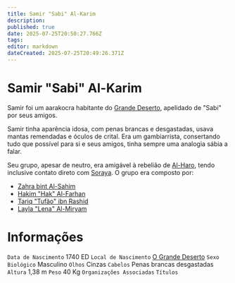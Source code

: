 ```yaml
---
title: Samir "Sabi" Al-Karim
description: 
published: true
date: 2025-07-25T20:50:27.766Z
tags: 
editor: markdown
dateCreated: 2025-07-25T20:49:26.371Z
---
```


# Samir "Sabi" Al-Karim
Samir foi um aarakocra habitante do [Grande Deserto](/lugares/plano-material/drafeon/sudeste-de-drafeon/o-grande-deserto), apelidado de "Sabi" por seus amigos.

Samir tinha aparência idosa, com penas brancas e desgastadas, usava mantas remendadas e óculos de crital. Era um gambiarrista, consertando tudo que possível para si e seus amigos, tinha sempre uma analogia sábia a falar.

Seu grupo, apesar de neutro, era amigável à rebelião de [Al-Haro](/individuos/al-haro), tendo inclusive contato direto com [Soraya](/individuos/al-haro). O grupo era composto por:
- [Zahra bint Al-Sahim](/individuos/zahra-bint-al-sahim)
- [Hakim "Hak" Al-Farhan](/individuos/hakim-al-farhan)
- [Tariq "Tufão" ibn Rashid](/individuos/tariq-ibn-rashid)
- [Layla "Lena" Al-Miryam](/individuos/layla-al-miryam)

# Informações
`Data de Nascimento` 1740 ED
`Local de Nascimento` [O Grande Deserto](/lugares/plano-material/drafeon/sudeste-de-drafeon/o-grande-deserto)
`Sexo Biológico` Masculino
`Olhos` Cinzas
`Cabelos` Penas brancas desgastadas
`Altura` 1,38 m
`Peso` 40 Kg
`Organizações Associadas` 
`Títulos` 